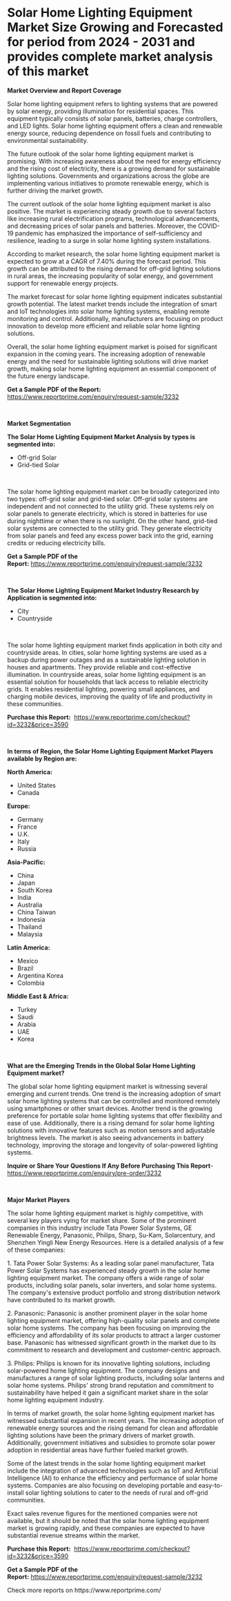 <p><h1>Solar Home Lighting Equipment Market Size Growing and Forecasted for period from 2024 - 2031 and provides complete market analysis of this market</h1></p><p><strong>Market Overview and Report Coverage</strong></p>
<p><p>Solar home lighting equipment refers to lighting systems that are powered by solar energy, providing illumination for residential spaces. This equipment typically consists of solar panels, batteries, charge controllers, and LED lights. Solar home lighting equipment offers a clean and renewable energy source, reducing dependence on fossil fuels and contributing to environmental sustainability.</p><p>The future outlook of the solar home lighting equipment market is promising. With increasing awareness about the need for energy efficiency and the rising cost of electricity, there is a growing demand for sustainable lighting solutions. Governments and organizations across the globe are implementing various initiatives to promote renewable energy, which is further driving the market growth.</p><p>The current outlook of the solar home lighting equipment market is also positive. The market is experiencing steady growth due to several factors like increasing rural electrification programs, technological advancements, and decreasing prices of solar panels and batteries. Moreover, the COVID-19 pandemic has emphasized the importance of self-sufficiency and resilience, leading to a surge in solar home lighting system installations.</p><p>According to market research, the solar home lighting equipment market is expected to grow at a CAGR of 7.40% during the forecast period. This growth can be attributed to the rising demand for off-grid lighting solutions in rural areas, the increasing popularity of solar energy, and government support for renewable energy projects.</p><p>The market forecast for solar home lighting equipment indicates substantial growth potential. The latest market trends include the integration of smart and IoT technologies into solar home lighting systems, enabling remote monitoring and control. Additionally, manufacturers are focusing on product innovation to develop more efficient and reliable solar home lighting solutions.</p><p>Overall, the solar home lighting equipment market is poised for significant expansion in the coming years. The increasing adoption of renewable energy and the need for sustainable lighting solutions will drive market growth, making solar home lighting equipment an essential component of the future energy landscape.</p></p>
<p><strong>Get a Sample PDF of the Report:</strong> <a href="https://www.reportprime.com/enquiry/request-sample/3232">https://www.reportprime.com/enquiry/request-sample/3232</a></p>
<p>&nbsp;</p>
<p><strong>Market Segmentation</strong></p>
<p><strong>The Solar Home Lighting Equipment Market Analysis by types is segmented into:</strong></p>
<p><ul><li>Off-grid Solar</li><li>Grid-tied Solar</li></ul></p>
<p>&nbsp;</p>
<p><p>The solar home lighting equipment market can be broadly categorized into two types: off-grid solar and grid-tied solar. Off-grid solar systems are independent and not connected to the utility grid. These systems rely on solar panels to generate electricity, which is stored in batteries for use during nighttime or when there is no sunlight. On the other hand, grid-tied solar systems are connected to the utility grid. They generate electricity from solar panels and feed any excess power back into the grid, earning credits or reducing electricity bills.</p></p>
<p><strong>Get a Sample PDF of the Report:</strong>&nbsp;<a href="https://www.reportprime.com/enquiry/request-sample/3232">https://www.reportprime.com/enquiry/request-sample/3232</a></p>
<p>&nbsp;</p>
<p><strong>The Solar Home Lighting Equipment Market Industry Research by Application is segmented into:</strong></p>
<p><ul><li>City</li><li>Countryside</li></ul></p>
<p>&nbsp;</p>
<p><p>The solar home lighting equipment market finds application in both city and countryside areas. In cities, solar home lighting systems are used as a backup during power outages and as a sustainable lighting solution in houses and apartments. They provide reliable and cost-effective illumination. In countryside areas, solar home lighting equipment is an essential solution for households that lack access to reliable electricity grids. It enables residential lighting, powering small appliances, and charging mobile devices, improving the quality of life and productivity in these communities.</p></p>
<p><strong>Purchase this Report:</strong>&nbsp; <a href="https://www.reportprime.com/checkout?id=3232&price=3590">https://www.reportprime.com/checkout?id=3232&price=3590</a></p>
<p>&nbsp;</p>
<p><strong>In terms of Region, the Solar Home Lighting Equipment Market Players available by Region are:</strong></p>
<p>
    <p> <strong> North America: </strong>
        <ul>
            <li>United States</li>
            <li>Canada</li>
        </ul>
        </p> 
    <p> <strong> Europe: </strong>
        <ul>
            <li>Germany</li>
            <li>France</li>
            <li>U.K.</li>
            <li>Italy</li>
            <li>Russia</li>
        </ul>
        </p> 
    <p> <strong> Asia-Pacific: </strong>
        <ul>
            <li>China</li>
            <li>Japan</li>
            <li>South Korea</li>
            <li>India</li>
            <li>Australia</li>
            <li>China Taiwan</li>
            <li>Indonesia</li>
            <li>Thailand</li>
            <li>Malaysia</li>
        </ul>
        </p> 
    <p> <strong> Latin America: </strong>
        <ul>
            <li>Mexico</li>
            <li>Brazil</li>
            <li>Argentina Korea</li>
            <li>Colombia</li>
        </ul>
        </p> 
    <p> <strong> Middle East & Africa: </strong>
        <ul>
            <li>Turkey</li>
            <li>Saudi</li>
            <li>Arabia</li>
            <li>UAE</li>
            <li>Korea</li>
        </ul>
    </p>
    </p>
<p>&nbsp;</p>
<p><strong>What are the Emerging Trends in the Global Solar Home Lighting Equipment market?</strong></p>
<p><p>The global solar home lighting equipment market is witnessing several emerging and current trends. One trend is the increasing adoption of smart solar home lighting systems that can be controlled and monitored remotely using smartphones or other smart devices. Another trend is the growing preference for portable solar home lighting systems that offer flexibility and ease of use. Additionally, there is a rising demand for solar home lighting solutions with innovative features such as motion sensors and adjustable brightness levels. The market is also seeing advancements in battery technology, improving the storage and longevity of solar-powered lighting systems.</p></p>
<p><strong>Inquire or Share Your Questions If Any Before Purchasing This Report</strong>- <a href="https://www.reportprime.com/enquiry/pre-order/3232">https://www.reportprime.com/enquiry/pre-order/3232</a></p>
<p>&nbsp;</p>
<p><strong>Major Market Players</strong></p>
<p><p>The solar home lighting equipment market is highly competitive, with several key players vying for market share. Some of the prominent companies in this industry include Tata Power Solar Systems, GE Renewable Energy, Panasonic, Philips, Sharp, Su-Kam, Solarcentury, and Shenzhen Yingli New Energy Resources. Here is a detailed analysis of a few of these companies:</p><p>1. Tata Power Solar Systems: As a leading solar panel manufacturer, Tata Power Solar Systems has experienced steady growth in the solar home lighting equipment market. The company offers a wide range of solar products, including solar panels, solar inverters, and solar home systems. The company's extensive product portfolio and strong distribution network have contributed to its market growth.</p><p>2. Panasonic: Panasonic is another prominent player in the solar home lighting equipment market, offering high-quality solar panels and complete solar home systems. The company has been focusing on improving the efficiency and affordability of its solar products to attract a larger customer base. Panasonic has witnessed significant growth in the market due to its commitment to research and development and customer-centric approach.</p><p>3. Philips: Philips is known for its innovative lighting solutions, including solar-powered home lighting equipment. The company designs and manufactures a range of solar lighting products, including solar lanterns and solar home systems. Philips' strong brand reputation and commitment to sustainability have helped it gain a significant market share in the solar home lighting equipment industry.</p><p>In terms of market growth, the solar home lighting equipment market has witnessed substantial expansion in recent years. The increasing adoption of renewable energy sources and the rising demand for clean and affordable lighting solutions have been the primary drivers of market growth. Additionally, government initiatives and subsidies to promote solar power adoption in residential areas have further fueled market growth.</p><p>Some of the latest trends in the solar home lighting equipment market include the integration of advanced technologies such as IoT and Artificial Intelligence (AI) to enhance the efficiency and performance of solar home systems. Companies are also focusing on developing portable and easy-to-install solar lighting solutions to cater to the needs of rural and off-grid communities.</p><p>Exact sales revenue figures for the mentioned companies were not available, but it should be noted that the solar home lighting equipment market is growing rapidly, and these companies are expected to have substantial revenue streams within the market.</p></p>
<p><strong>Purchase this Report:</strong>&nbsp;&nbsp;<a href="https://www.reportprime.com/checkout?id=3232&price=3590">https://www.reportprime.com/checkout?id=3232&price=3590</a></p>
<p></p>
<p><strong>Get a Sample PDF of the Report:</strong>&nbsp;<a href="https://www.reportprime.com/enquiry/request-sample/3232">https://www.reportprime.com/enquiry/request-sample/3232</a></p>
<p>Check more reports on https://www.reportprime.com/</p>
